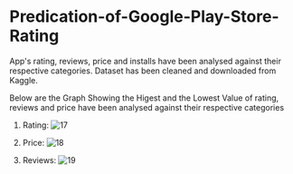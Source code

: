 # Predication-of-Google-Play-Store-Rating

App's rating, reviews, price and installs have been analysed against their respective categories. Dataset has been cleaned and downloaded from Kaggle.

Below are the Graph Showing the Higest and the Lowest Value of rating, reviews and price have been analysed against their respective categories

1) Rating:
![17](https://user-images.githubusercontent.com/54386635/94903683-c70d5c80-04b7-11eb-9f40-1a5980ad7fc0.png)

2) Price:
![18](https://user-images.githubusercontent.com/54386635/94903549-9a594500-04b7-11eb-860c-ccd108300650.png)

3) Reviews:
![19](https://user-images.githubusercontent.com/54386635/94903550-9b8a7200-04b7-11eb-9be3-5087fb44faf7.png)

